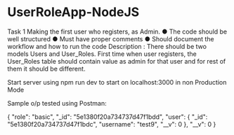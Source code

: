 # UserRoleApp-NodeJS

Task 1
Making the first user who registers, as Admin.
● The code should be well structured
● Must have proper comments
● Should document the workflow and how to run the code
Description :
There should be two models Users and User_Roles.
First time when user registers, the User_Roles table should contain value as admin for that user
and for rest of them it should be different.

Start server using npm run dev to start on localhost:3000 in non Production Mode

Sample o/p tested using Postman:

{
    "role": "basic",
    "_id": "5e1380f20a734737d47f1bdd",
    "user": {
        "_id": "5e1380f20a734737d47f1bdc",
        "username": "test9",
        "__v": 0
    },
    "__v": 0
}
